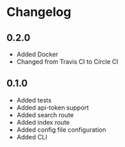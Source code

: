 # Changelog

## 0.2.0

- Added Docker
- Changed from Travis CI to Circle CI

## 0.1.0

- Added tests
- Added api-token support
- Added search route
- Added index route
- Added config file configuration
- Added CLI
